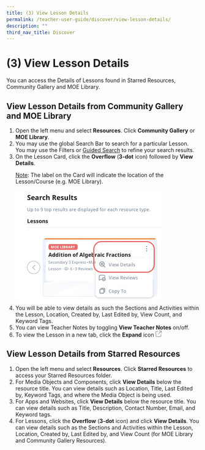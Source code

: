 ```yaml
---
title: (3) View Lesson Details
permalink: /teacher-user-guide/discover/view-lesson-details/
description: ""
third_nav_title: Discover
---
```

<h1>(3) View Lesson Details</h1>
<p>You can access the Details of Lessons found in Starred Resources, Community Gallery and MOE Library.</p>
<h2>View Lesson Details from Community Gallery and MOE Library</h2>
	<ol>
		<li>Open the left menu and select <strong>Resources</strong>. Click <strong>Community Gallery</strong> or <strong>MOE Library</strong>.</li>
		<li>You may use the global Search Bar to search for a particular Lesson. You may use the Filters or <a target="_blank" href="/teacher-user-guide/discover/search-for-resources/">Guided Search</a> to refine your search results.</li>
		<li>On the Lesson Card, click the <strong>Overflow</strong> (<strong>3-dot</strong> icon) followed by <strong>View Details</strong>.</li>
	<p><u>Note</u>: The label on the Card will indicate the location of the Lesson/Course (e.g. MOE Library).</p>
		<a target="_blank" href="/images/2Teacher/D-LessonDetails.png"><img alt="LessonDetails" src="/images/2Teacher/D-LessonDetails.png"></a>
		<li>You will be able to view details as such the Sections and Activities within the Lesson, Location, Created by, Last Edited by, View Count, and Keyword Tags.</li>
<li>You can view Teacher Notes by toggling <strong>View Teacher Notes</strong> on/off.</li>
<li>To view the Lesson in a new tab, click the <strong>Expand</strong> icon <img style="width:1rem; display: inline;" src="/images/Icons/external-link.svg"></li>
</ol>
<h2>View Lesson Details from Starred Resources</h2>
<ol>
<li>Open the left menu and select <strong>Resources</strong>. Click <strong>Starred Resources</strong> to access your Starred Resources folder.</li>
		<li>For Media Objects and Components, click <strong>View Details</strong> below the resource title. You can view details such as Location, Title, Last Edited by, Keyword Tags, and where the Media Object is being used.</li>
<li>For Apps and Websites, click <strong>View Details</strong> below the resource title. You can view details such as Title, Description, Contact Number, Email, and Keyword tags.</li>
<li>For Lessons, click the <strong>Overflow</strong> (<strong>3-dot</strong> icon) and click <strong>View Details</strong>. You can view details such as the Sections and Activities within the Lesson, Location, Created by, Last Edited by, and View Count (for MOE Library and Community Gallery Resources).</li>
</ol>